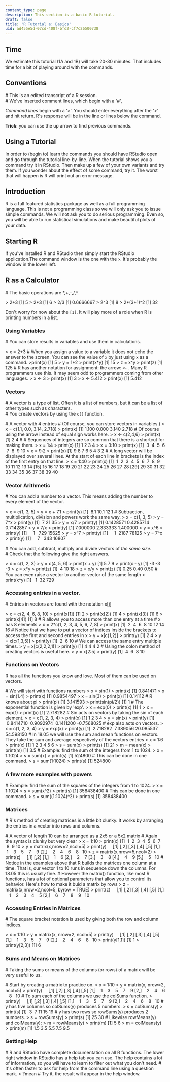 ```yaml
---
content_type: page
description: This section is a basic R tutorial.
draft: false
title: 'R Tutorial a: Basics'
uid: ad455e5d-07cd-408f-bfd2-cf7c26500738
---
```

## Time

We estimate this tutorial (1A and 1B) will take 20-30 minutes. That includes time for a bit of playing around with the commands.

## Conventions

\# This is an edited transcript of a R session.   
\# We've inserted comment lines, which begin with a '#',

*Command lines* begin with a '>'. You should enter everything after the '>' and hit return. R's response will be in the line or lines below the command.

**Trick**: you can use the up arrow to find previous commands.

## Using a Tutorial

In order to (begin to) learn the commands you should have RStudio open and go through the tutorial line-by-line. When the tutorial shows you a command try it in RStudio. Then make up a few of your own variants and try them. If you wonder about the effect of some command, try it. The worst that will happen is R will print out an error message.

## Introduction

R is a full featured statistics package as well as a full programming language. This is not a programming class so we will only ask you to issue simple commands. We will not ask you to do serious programming. Even so, you will be able to run statistical simulations and make beautiful plots of your data.

## Starting R

If you've installed R and RStudio then simply start the RStudio application.The command window is the one with the `>`. It's probably the window in the lower left.

## R as a Calculator

\# The basic operations are \*,+,-,/,^.

\> 2+3 \[1\] 5 > 2\*3 \[1\] 6 > 2/3 \[1\] 0.6666667 > 2^3 \[1\] 8 > 2\*(3+1)^2 \[1\] 32    

Don't worry for now about the `[1]`. It will play more of a role when R is printing numbers in a list.

### Using Variables

\# You can store results in variables and use them in calculations.

\> x = 2+3 # When you assign a value to a variable it does not echo the answer to the screen. You can see the value of `x` by just using `x` as a command. >print(x) \[1\] 5 > y = 1+2 > print(x\*y) \[1\] 15 > z = x^y > print(z) \[1\] 125 # R has another notation for assignment: the arrow: `<-` . Many R programmers use this. It may seem odd to programmers coming from other languages. > x \<- 3 > print(x) \[1\] 3 > x \<- 5.412 > print(x) \[1\] 5.412    

### Vectors

\# A vector is a type of list. Often it is a list of numbers, but it can be a list of other types such as characters.   
\# You create vectors by using the `c()` function.

\# A vector with 4 entries # (Of course, you can store vectors in variables.) > x = c(1.1, 0.0, 3.14, 2.718) > print(x) \[1\] 1.100 0.000 3.140 2.718 # Of course using the arrow instead of equal sign works here. > x \<- c(2,4,6) > print(x) \[1\] 2 4 6 # Sequences of integers are so common that there is a shortcut for making them. > x = 1:4 > print(x) \[1\] 1 2 3 4 > x = 3:10 > print(x) \[1\]  3  4  5  6  7  8  9 10 > x = 9:2 > print(x) \[1\] 9 8 7 6 5 4 3 2 # A long vector will be displayed over several lines. At the start of each line in brackets is the index of the first entry on that line. > x = 1:40 > print(x) \[1\]  1  2  3  4  5  6  7  8  9 10 11 12 13 14 \[15\] 15 16 17 18 19 20 21 22 23 24 25 26 27 28 \[29\] 29 30 31 32 33 34 35 36 37 38 39 40    

### Vector Arithmetic

\# You can add a number to a vector. This means adding the number to every element of the vector.

\> x = c(1, 3, 5) > y = x + 7.1 > print(y) \[1\]  8.1 10.1 12.1 # Subtraction, multiplication, division and powers work the same way. > x = c(1, 3, 5) > y = 7\*x > print(y) \[1\]  7 21 35 > y = x/7 > print(y) \[1\] 0.1428571 0.4285714 0.7142857 > y = 7/x > print(y) \[1\] 7.000000 2.333333 1.400000 > y = x^6 > print(y) \[1\]     1   729 15625 > y = x^7 > print(y) \[1\]     1  2187 78125 > y = 7^x > print(y) \[1\]     7   343 16807    

\# You can add, subtract, multiply and divide vectors of *the same size.*   
\# Check that the following give the right answers.

\> x = c(1, 2, 3) > y = c(4, 5, 6) > print(x + y) \[1\] 5 7 9 > print(x - y) \[1\] -3 -3 -3 > z = x\*y > print(z) \[1\]  4 10 18 > z = x/y > print(z) \[1\] 0.25 0.40 0.50 # You can even raise a vector to another vector of the same length > print(x^y) \[1\]   1  32 729    

### Accessing entries in a vector.

\# Entries in vectors are found with the notation x\[j\]

\> x = c(2, 4, 6, 8, 10) > print(x\[1\]) \[1\] 2 > print(x\[2\]) \[1\] 4 > print(x\[3\]) \[1\] 6 > print(x\[4\]) \[1\] 8 # R allows you to access more than one entry at a time # x has 8 elements > x = 2\*c(1, 2, 3, 4, 5, 6, 7, 8) > print(x) \[1\]  2  4  6  8 10 12 14 16 # Notice that we have to put a vector of indices inside the brackets to access the first and second entries in x > y = x\[c(1,2)\] > print(y) \[1\] 2 4 > y = x\[c(1,3,5)\] > print(y) \[1\]  2  6 10 # We can access the same entry multiple times. > y = x\[c(2,2,2,1)\] > print(y) \[1\] 4 4 4 2 # Using the colon method of creating vectors is useful here. > y = x\[2:5\] > print(y) \[1\]  4  6  8 10    

### Functions on Vectors

R has all the functions you know and love. Most of them can be used on vectors.

\# We will start with functions numbers > x = sin(1) > print(x) \[1\] 0.841471 > x = sin(1.4) > print(x) \[1\] 0.9854497 > x = sin(3) > print(x) \[1\] 0.14112 # R knows about pi > print(pi) \[1\] 3.141593 > print(sin(pi/2)) \[1\] 1 # The exponential function is given by 'exp'. > x = exp(0) > print(x) \[1\] 1 > x = exp(1) > print(x) \[1\] 2.718282 # Sin acts on vectors by taking the sin of each element. > x = c(1, 2, 3, 4) > print(x) \[1\] 1 2 3 4 > y = sin(x) > print(y) \[1\]  0.8414710  0.9092974  0.1411200 -0.7568025 # exp also acts on vectors. > x = c(1, 2, 3, 4) > y = exp(x) > print(y) \[1\]  2.718282  7.389056 20.085537 54.598150 # In 18.05 we will use the sum and mean functions on vectors. They take the sum and average respectively of the vectors entries > x = 1:6 > print(x) \[1\] 1 2 3 4 5 6 > s = sum(x) > print(s) \[1\] 21 > m = mean(x) > print(m) \[1\] 3.5 # Example: find the sum of the integers from 1 to 1024. > x = 1:1024 > s = sum(x) > print(s) \[1\] 524800 # This can be done in one command. > s = sum(1:1024) > print(s) \[1\] 524800      

### A few more examples with powers

\# Example: find the sum of the squares of the integers from 1 to 1024. > x = 1:1024 > s = sum(x^2) > print(s) \[1\] 358438400 # This can be done in one command. > s = sum((1:1024)^2) > print(s) \[1\] 358438400      

### Matrices

\# R's method of creating matrices is a little bit clunky. It works by arranging the entries in a vector into rows and columns.

\# A vector of length 10 can be arranged as a 2x5 or a 5x2 matrix # Again the syntax is clunky but very clear > x = 1:10 > print(x) \[1\]  1  2  3  4  5  6  7  8  9 10 > y = matrix(x,nrow=2,ncol=5) > print(y)     \[,1\] \[,2\] \[,3\] \[,4\] \[,5\] \[1,\]    1    3    5    7    9 \[2,\]    2    4    6    8   10 > z = matrix(x,nrow=5,ncol=2) > print(z)     \[,1\] \[,2\] \[1,\]    1    6 \[2,\]    2    7 \[3,\]    3    8 \[4,\]    4    9 \[5,\]    5   10 # Notice in the examples above that R builds the matrices one column at a time. That is, our vector 1 to 10 runs in sequence down the columns. For 18.05 this is usually fine. # However the matrix() function, like most R functions, has a lot of optional parameters that allow you to control its behavior. Here's how to make it buid a matrix by rows > z = matrix(x,nrow=2,ncol=5, byrow = TRUE) > print(z)     \[,1\] \[,2\] \[,3\] \[,4\] \[,5\] \[1,\]    1    2    3    4    5 \[2,\]    6    7    8    9   10    

### Accessing Entries in Matrices

\# The square bracket notation is used by giving both the row and column indices.

\> x = 1:10 > y = matrix(x, nrow=2, ncol=5) > print(y)     \[,1\] \[,2\] \[,3\] \[,4\] \[,5\] \[1,\]    1    3    5    7    9 \[2,\]    2    4    6    8   10 > print(y\[1,1\]) \[1\] 1 > print(y\[2,3\]) \[1\] 6    

### Sums and Means on Matrices

\# Taking the sums or means of the columns (or rows) of a matrix will be very useful to us.

\# Start by creating a matrix to practice on. > x = 1:10 > y = matrix(x, nrow=2, ncol=5) > print(y)     \[,1\] \[,2\] \[,3\] \[,4\] \[,5\] \[1,\]    1    3    5    7    9 \[2,\]    2    4    6    8   10 # To sum each of the columns we use the colSums function. > print(y)     \[,1\] \[,2\] \[,3\] \[,4\] \[,5\] \[1,\]    1    3    5    7    9 \[2,\]    2    4    6    8   10 # y has five columns so colSums(y) produces 5 numbers. > s = colSums(y) > print(s) \[1\]  3  7 11 15 19 # y has two rows so rowSums(y) produces 2 numbers. > s = rowSums(y) > print(s) \[1\] 25 30 # Likewise rowMeans(y) and colMeans(y): > m = rowMeans(y) > print(m) \[1\] 5 6 > m = colMeans(y) > print(m) \[1\] 1.5 3.5 5.5 7.5 9.5    

### Getting Help

\# R and RStudio have complete documentation on all R functions. The lower right window in RStudio has a help tab you can use. The help contains a lot of information, so you will have to learn to filter out what you don't need. # It's often faster to ask for help from the command line using a question mark. > ?mean # Try it, the result will appear in the help window.